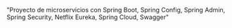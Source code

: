 "Proyecto de microservicios con Spring Boot, Spring Config, Spring Admin, Spring Security, Netflix Eureka, Spring Cloud, Swagger" 
